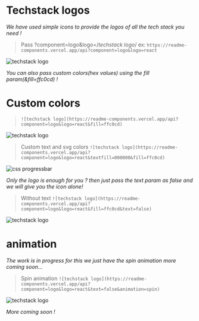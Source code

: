 

# Techstack logos

*We have used simple icons to provide the logos of all the tech stack you need !*

> Pass ?component=logo&logo=/*techstack logo*/
> ex: 
> `https://readme-components.vercel.app/api?component=logo&logo=react`

  

![techstack logo](https://readme-components.vercel.app/api?component=logo&logo=react)

*You can also pass custom colors(hex values) using the fill param(&fill=ffc0cd) !*

# Custom colors
> `![techstack logo](https://readme-components.vercel.app/api?component=logo&logo=react&fill=ffc0cd)`

![techstack logo](https://readme-components.vercel.app/api?component=logo&logo=react&fill=ffc0cd)

> Custom text and svg colors
> `![techstack logo](https://readme-components.vercel.app/api?component=logo&logo=react&textfill=000000&fill=ffc0cd)`

![css progressbar](https://readme-components.vercel.app/api?component=logo&logo=react&textfill=000000&fill=ffc0cd)

*Only the logo is enough for you ? then just pass the text param as false and we will give you the icon alone!*

> Without text
> `![techstack logo](https://readme-components.vercel.app/api?component=logo&logo=react&fill=ffc0cd&text=false)`

![techstack logo](https://readme-components.vercel.app/api?component=logo&logo=react&fill=ffc0cd&text=false)

# animation

*The work is in progress for this we just have the spin animation more coming soon...*

> Spin animation
> `![techstack logo](https://readme-components.vercel.app/api?component=logo&logo=react&text=false&animation=spin)`

![techstack logo](https://readme-components.vercel.app/api?component=logo&logo=react&text=false&animation=spin)

*More coming soon !*
